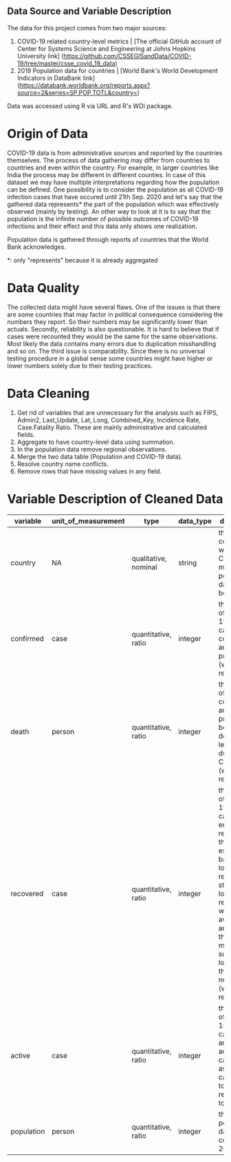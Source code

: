 
## Data Source and Variable Description

The data for this project comes from two major sources:

1. COVID-19 related country-level metrics | [The official GitHub account of Center for Systems Science and Engineering at Johns Hopkins University link] (https://github.com/CSSEGISandData/COVID-19/tree/master/csse_covid_19_data)
2. 2019 Population data for countries | [World Bank's World Development Indicators in DataBank link] (https://databank.worldbank.org/reports.aspx?source=2&series=SP.POP.TOTL&country=)

Data was accessed using R via URL and R's WDI package.

# Origin of Data

COVID-19 data is from administrative sources and reported by the countries themselves. The process of data gathering may differ from countries to countries and even within the country. For example, in larger countries like India the process may be different in different counties. In case of this dataset we may have multiple interpretations regarding how the population can be defined. One possibility is to consider the population as all COVID-19 infection cases that have occured until 21th Sep. 2020 and let's say that the gathered data represents* the part of the population which was effectively observed (mainly by testing).
An other way to look at it is to say that the population is the infinite number of possible outcomes of COVID-19 infections and their effect and this data only shows one realization.

Population data is gathered through reports of countries that the World Bank acknowledges.

*: only "represents" because it is already aggregated

# Data Quality

The collected data might have several flaws. One of the issues is that there are some countries that may factor in political consequence considering the numbers they report. So their numbers may be significantly lower than actuals. Secondly, reliability is also questionable. It is hard to believe that if cases were recounted they would be the same for the same observations. Most likely the data contains many errors due to duplication misshandling and so on. The third issue is comparability. Since there is no universal testing procedure in a global sense some countries might have higher or lower numbers solely due to their testing practices.

# Data Cleaning

1. Get rid of variables that are unnecessary for the analysis such as FIPS, Admin2, Last_Update, Lat, Long, Combined_Key, Incidence Rate, Case.Fatality Ratio.
These are mainly administrative and calculated fields.
2. Aggregate to have country-level data using summation.
3. In the population data remove regional observations.
4. Merge the two data table (Population and COVID-19 data).
5. Resolve country name conflicts.
6. Remove rows that have missing values in any field.

# Variable Description of Cleaned Data

| variable   | unit_of_measurement | type                 | data_type | description                                                                                                                                                                                                                                           | example |
|------------|---------------------|----------------------|-----------|-------------------------------------------------------------------------------------------------------------------------------------------------------------------------------------------------------------------------------------------------------|---------|
| country    | NA                  | qualitative, nominal | string    | the specific country to which   COVID metrics and population data belongs                                                                                                                                                                             | Austria |
| confirmed  | case                | quantitative, ratio  | integer   | the number of   COVID-19 infection cases confirmed and probable  (where reported)                                                                                                                                                                     | 31827   |
| death      | person              | quantitative, ratio  | integer   | the number of   persons confirmed and probable to be deceased at least partly due to COVID-19   (where reported)                                                                                                                                      | 750     |
| recovered  | case                | quantitative, ratio  | integer   | the number of   COVID-19 infection cases that ended with recovery, these are estimates based   on local media reports, and state and local reporting when available, and   therefore may be substantially lower than the true number (where reported) | 26257   |
| active     | case                | quantitative, ratio  | integer   | the number of   COVID-19 infection cases that are still active, calculated as (total cases -   total recovered - total deaths)                                                                                                                        | 4820    |
| population | person              | quantitative, ratio  | integer   | the population   data of the country for 2019                                                                                                                                                                                                         | 8877067 |